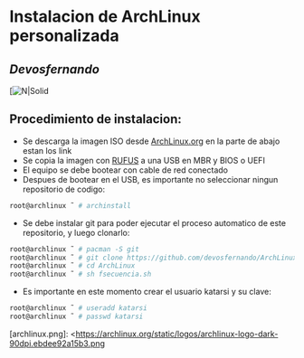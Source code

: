 # Instalacion de ArchLinux personalizada
## _Devosfernando_

[![N|Solid](https://archlinux.org/static/logos/archlinux-logo-dark-90dpi.ebdee92a15b3.png)

## Procedimiento de instalacion:

- Se descarga la imagen ISO desde [ArchLinux.org] en la parte de abajo estan los link
- Se copia la imagen con [RUFUS] a una USB en MBR y BIOS o UEFI
- El equipo se debe bootear con cable de red conectado
- Despues de bootear en el USB, es importante no seleccionar ningun repositorio de codigo:
```sh
root@archlinux ˜ # archinstall
```
- Se debe instalar git para poder ejecutar el proceso automatico de este repositorio, y luego clonarlo:
```sh
root@archlinux ˜ # pacman -S git
root@archlinux ˜ # git clone https://github.com/devosfernando/ArchLinux.git
root@archlinux ˜ # cd ArchLinux
root@archlinux ˜ # sh fsecuencia.sh
```
- Es importante en este momento crear el usuario katarsi y su clave:
```sh
root@archlinux ˜ # useradd katarsi
root@archlinux ˜ # passwd katarsi
```

   
   [ArchLinux.org]: <https://archlinux.org/download/>
   [RUFUS]: <https://rufus.ie/es/>
   [archlinux.png]: <https://archlinux.org/static/logos/archlinux-logo-dark-90dpi.ebdee92a15b3.png
   
